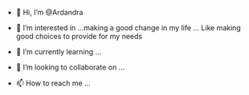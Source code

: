 - 👋 Hi, I’m @Ardandra
- 👀 I’m interested in ...making a good change in my life ... Like making good choices to provide for my needs

- 🌱 I’m currently learning ...
- 💞️ I’m looking to collaborate on ...
- 📫 How to reach me ...

<!---
Ardandra/Ardandra is a ✨ special ✨ repository because its `README.md` (this file) appears on your GitHub profile.
You can click the Preview link to take a look at your changes.
--->
